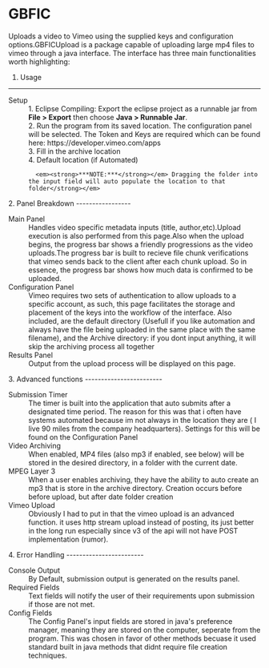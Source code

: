 GBFIC
=====

Uploads a video to Vimeo using the supplied keys and configuration options.GBFICUpload is a package capable of uploading large mp4 files to vimeo through a java interface. The interface has three main functionalities worth highlighting:
1. Usage
----------------
<dl>
   <dt>Setup</dt>
   <dd>1. Eclipse Compiling: Export the eclipse project as a runnable jar from <strong>File > Export</strong> then choose <strong>Java > Runnable Jar</strong>.<br />
       2. Run the program from its saved location. The configuration panel will be selected. The Token and Keys are required which can be found here: https://developer.vimeo.com/apps<br/>
       3. Fill in the archive location<br />
       4. Default location (if Automated)<br />
       
      <em><strong>***NOTE:***</strong></em> Dragging the folder into the input field will auto populate the location to that folder</strong></em>
</dd>
</dl>
2. Panel Breakdown
-----------------
<dl>
  <dt>Main Panel</dt>
    <dd>Handles video specific metadata inputs (title, author,etc).Upload execution is also performed from this page.Also when the upload begins, the progress bar shows a friendly progressions as the video uploads.The progress bar is built to recieve file chunk verifications that vimeo sends back to the client after each chunk upload. So in essence, the progress bar shows how much data is confirmed to be uploaded.</dd>
<dt>Configuration Panel</dt>
    <dd>Vimeo requires two sets of authentication to allow uploads to a specific account, as such, this page facilitates the storage and placement of the keys into the workflow of the interface. Also included, are the default directory (Usefull if you like automation and always have the file being uploaded in the same place with the same filename), and the Archive directory: if you dont input anything, it will skip the archiving process all together</dd>
  <dt>Results Panel</dt>
    <dd>Output from the upload process will be displayed on this page. </dd>
      
</dl>
3. Advanced functions
------------------------
<dl>
   <dt>Submission Timer</dt> 
   <dd>The timer is built into the application that auto submits after a designated time period. The reason for this was that i often have systems automated because im not always in the location they are ( I live 90 miles from the company headquarters). Settings for this will be found on the Configuration Panel</dd>

   <dt>Video Archiving</dt>
  <dd>When enabled, MP4 files (also mp3 if enabled, see below) will be stored in the desired directory, in a folder with the current date.</dd> 

   <dt>MPEG Layer 3</dt> 
   <dd>When a user enables archiving, they have the ability to auto create an mp3 that is store in the archive directory. Creation occurs before before upload, but after date folder creation</dd>

   <dt>Vimeo Upload</dt> 
   <dd>Obviously I had to put in that the vimeo upload is an advanced function. it uses http stream upload instead of posting, its just better in the long run especially since v3 of the api will not have POST implementation (rumor).</dd>
</dl>
4. Error Handling
------------------------
<dl>
   <dt>Console Output</dt> 
   <dd>By Default, submission output is generated on the results panel.</dd>
   
   <dt>Required Fields</dt>
   <dd>Text fields will notify the user of their requirements upon submission if those are not met.</dd>
   
   <dt>Config Fields</dt>
   <dd>The Config Panel's input fields are stored in java's preference manager, meaning they are stored on the computer, seperate from the program. This was chosen in favor of other methods becuase it used standard built in java methods that didnt require file creation techniques.</dd>
</dl>
